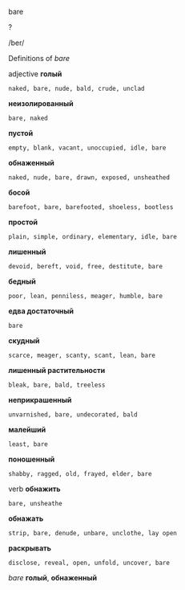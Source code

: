 bare

?

/ber/

Definitions of _bare_

adjective
**голый**

    naked, bare, nude, bald, crude, unclad
**неизолированный**

    bare, naked
**пустой**

    empty, blank, vacant, unoccupied, idle, bare
**обнаженный**

    naked, nude, bare, drawn, exposed, unsheathed
**босой**

    barefoot, bare, barefooted, shoeless, bootless
**простой**

    plain, simple, ordinary, elementary, idle, bare
**лишенный**

    devoid, bereft, void, free, destitute, bare
**бедный**

    poor, lean, penniless, meager, humble, bare
**едва достаточный**

    bare
**скудный**

    scarce, meager, scanty, scant, lean, bare
**лишенный растительности**

    bleak, bare, bald, treeless
**неприкрашенный**

    unvarnished, bare, undecorated, bald
**малейший**

    least, bare
**поношенный**

    shabby, ragged, old, frayed, elder, bare

verb
**обнажить**

    bare, unsheathe
**обнажать**

    strip, bare, denude, unbare, unclothe, lay open
**раскрывать**

    disclose, reveal, open, unfold, uncover, bare

_bare_
**голый**, **обнаженный**